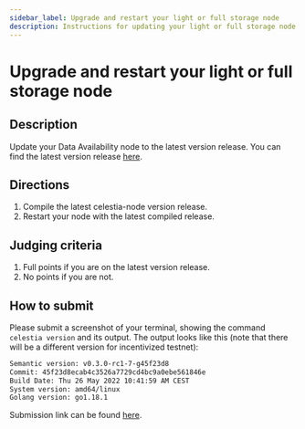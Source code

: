 ```yaml
---
sidebar_label: Upgrade and restart your light or full storage node
description: Instructions for updating your light or full storage node to the latest version release.
---
```


# Upgrade and restart your light or full storage node

## Description

Update your Data Availability node to the latest version release. You
can find the latest version release [here](https://github.com/celestiaorg/celestia-node/releases).

## Directions

1. Compile the latest celestia-node version release.
2. Restart your node with the latest compiled release.

## Judging criteria

1. Full points if you are on the latest version release.
2. No points if you are not.

## How to submit

Please submit a screenshot of your terminal, showing the
command `celestia version` and its output. The output looks
like this (note that there will be a different version for
incentivized testnet):

```sh
Semantic version: v0.3.0-rc1-7-g45f23d8
Commit: 45f23d8ecab4c3526a7729cd4bc9a0ebe561846e
Build Date: Thu 26 May 2022 10:41:59 AM CEST
System version: amd64/linux
Golang version: go1.18.1
```

Submission link can be found [here](https://celestia.knack.com/theblockspacerace#testnet-portal).
